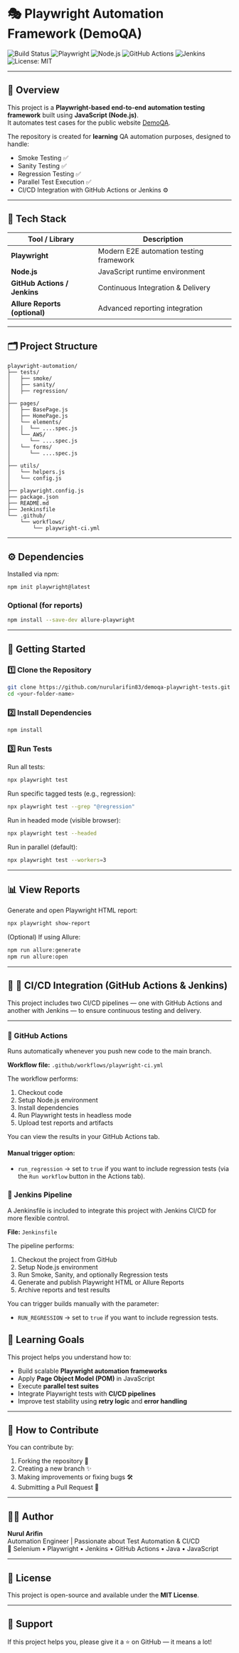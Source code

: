 # 🎭 Playwright Automation Framework (DemoQA)

![Build Status](https://github.com/nurularifin83/demoqa-playwright-tests/actions/workflows/playwright-ci.yml/badge.svg?branch=main)
![Playwright](https://img.shields.io/badge/Playwright-%23121011.svg?style=for-the-badge&logo=playwright&logoColor=green)
![Node.js](https://img.shields.io/badge/Node.js-43853D?style=for-the-badge&logo=node.js&logoColor=white)
![GitHub Actions](https://img.shields.io/badge/GitHub%20Actions-%232671E5.svg?style=for-the-badge&logo=githubactions&logoColor=white)
![Jenkins](https://img.shields.io/badge/Jenkins-%23D24939.svg?style=for-the-badge&logo=jenkins&logoColor=white)
![License: MIT](https://img.shields.io/badge/License-MIT-yellow.svg)

---

## 📖 Overview

This project is a **Playwright-based end-to-end automation testing framework** built using **JavaScript (Node.js)**.  
It automates test cases for the public website [DemoQA](https://demoqa.com/).

The repository is created for **learning** QA automation purposes, designed to handle:

- Smoke Testing ✅
- Sanity Testing ✅
- Regression Testing ✅
- Parallel Test Execution ✅
- CI/CD Integration with GitHub Actions or Jenkins ⚙️

---

## 🧰 Tech Stack

| Tool / Library                | Description                             |
| ----------------------------- | --------------------------------------- |
| **Playwright**                | Modern E2E automation testing framework |
| **Node.js**                   | JavaScript runtime environment          |
| **GitHub Actions / Jenkins**  | Continuous Integration & Delivery       |
| **Allure Reports (optional)** | Advanced reporting integration          |

---

## 🗂️ Project Structure

```
playwright-automation/
├── tests/
│   ├── smoke/
│   ├── sanity/
│   ├── regression/
│
├── pages/
│   ├── BasePage.js
│   ├── HomePage.js
│   └── elements/
│   │  └── ....spec.js
│   └── AWS/
│      └── ....spec.js
│   └── forms/
│      └── ....spec.js
│
├── utils/
│   └── helpers.js
│   └── config.js
│
├── playwright.config.js
├── package.json
├── README.md
├── Jenkinsfile
└── .github/
    └── workflows/
        └── playwright-ci.yml
```

---

## ⚙️ Dependencies

Installed via npm:

```bash
npm init playwright@latest
```

### Optional (for reports)

```bash
npm install --save-dev allure-playwright
```

---

## 🚀 Getting Started

### 1️⃣ Clone the Repository

```bash
git clone https://github.com/nurularifin83/demoqa-playwright-tests.git
cd <your-folder-name>
```

### 2️⃣ Install Dependencies

```bash
npm install
```

### 3️⃣ Run Tests

Run all tests:

```bash
npx playwright test
```

Run specific tagged tests (e.g., regression):

```bash
npx playwright test --grep "@regression"
```

Run in headed mode (visible browser):

```bash
npx playwright test --headed
```

Run in parallel (default):

```bash
npx playwright test --workers=3
```

---

## 📊 View Reports

Generate and open Playwright HTML report:

```bash
npx playwright show-report
```

(Optional) If using Allure:

```bash
npm run allure:generate
npm run allure:open
```

---

## 🔄 🤖 CI/CD Integration (GitHub Actions & Jenkins)

This project includes two CI/CD pipelines — one with GitHub Actions and another with Jenkins — to ensure continuous testing and delivery.

---

### 🚀 GitHub Actions

<ins></ins>
Runs automatically whenever you push new code to the main branch.

**Workflow file:**
`.github/workflows/playwright-ci.yml`

The workflow performs:

1. Checkout code
2. Setup Node.js environment
3. Install dependencies
4. Run Playwright tests in headless mode
5. Upload test reports and artifacts

You can view the results in your GitHub Actions tab.

#### Manual trigger option:

- `run_regression` → set to `true` if you want to include regression tests (via the `Run workflow` button in the Actions tab).

### 🧩 Jenkins Pipeline

<ins></ins>
A Jenkinsfile is included to integrate this project with Jenkins CI/CD for more flexible control.

**File:**
`Jenkinsfile`

The pipeline performs:

1. Checkout the project from GitHub
2. Setup Node.js environment
3. Run Smoke, Sanity, and optionally Regression tests
4. Generate and publish Playwright HTML or Allure Reports
5. Archive reports and test results

You can trigger builds manually with the parameter:

- `RUN_REGRESSION` → set to `true` if you want to include regression tests.

## 🎯 Learning Goals

This project helps you understand how to:

- Build scalable **Playwright automation frameworks**
- Apply **Page Object Model (POM)** in JavaScript
- Execute **parallel test suites**
- Integrate Playwright tests with **CI/CD pipelines**
- Improve test stability using **retry logic** and **error handling**

---

## 🤝 How to Contribute

You can contribute by:

1. Forking the repository 🍴
2. Creating a new branch ✨
3. Making improvements or fixing bugs 🛠️
4. Submitting a Pull Request 🚀

---

## 👨‍💻 Author

**Nurul Arifin**  
Automation Engineer | Passionate about Test Automation & CI/CD  
💼 Selenium • Playwright • Jenkins • GitHub Actions • Java • JavaScript

---

## 🧾 License

This project is open-source and available under the **MIT License**.

---

## 🌟 Support

If this project helps you, please give it a ⭐ on GitHub — it means a lot!

